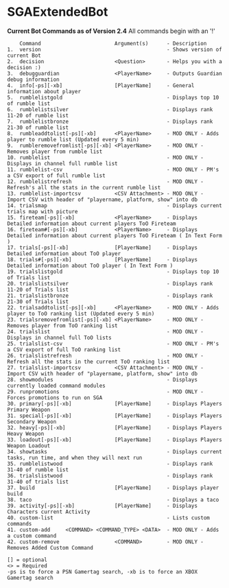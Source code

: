 # SGAExtendedBot

**Current Bot Commands as of Version 2.4**
All commands begin with an '!'

        Command                        Argument(s)      - Description
    1.  version                                         - Shows version of current Bot
    2.  decision                       <Question>       - Helps you with a decision :)
    3.  debugguardian                  <PlayerName>     - Outputs Guardian debug information
    4.  info[-ps][-xb]                 [PlayerName]     - General information about player
    5.  rumblelistgold                                  - Displays top 10 of rumble list
    6.  rumblelistsilver                                - Displays rank 11-20 of rumble list
    7.  rumblelistbronze                                - Displays rank 21-30 of rumble list
    8.  rumbleaddtolist[-ps][-xb]      <PlayerName>     - MOD ONLY - Adds player to rumble list (Updated every 5 min)
    9.  rumbleremovefromlist[-ps][-xb] <PlayerName>     - MOD ONLY - Removes player from rumble list
    10. rumblelist                                      - MOD ONLY - Displays in channel full rumble list
    11. rumblelist-csv                                  - MOD ONLY - PM's a CSV export of full rumble list
    12. rumblelistrefresh                               - MOD ONLY - Refresh's all the stats in the current rumble list
    13. rumblelist-importcsv           <CSV Attachment> - MOD ONLY - Import CSV with header of "playername, platform, show" into db
    14. trialsmap                                       - Displays current trials map with picture
    15. fireteam[-ps][-xb]             <PlayerName>     - Displays Detailed information about current players ToO Fireteam
    16. fireteam#[-ps][-xb]            <PlayerName>     - Displays Detailed information about current players ToO Fireteam ( In Text Form )
    17. trials[-ps][-xb]               [PlayerName]     - Displays Detailed information about ToO player
    18. trials#[-ps][-xb]              [PlayerName]     - Displays Detailed information about ToO player ( In Text Form )
    19. trialslistgold                                  - Displays top 10 of Trials list
    20. trialslistsilver                                - Displays rank 11-20 of Trials list
    21. trialslistbronze                                - Displays rank 21-30 of Trials list
    22. trialsaddtolist[-ps][-xb]      <PlayerName>     - MOD ONLY - Adds player to ToO ranking list (Updated every 5 min)
    23. trialsremovefromlist[-ps][-xb] <PlayerName>     - MOD ONLY - Removes player from ToO ranking list
    24. trialslist                                      - MOD ONLY - Displays in channel full ToO lists
    25. trialslist-csv                                  - MOD ONLY - PM's a CSV export of full ToO ranking list
    26. trialslistrefresh                               - MOD ONLY - Refresh all the stats in the current ToO ranking list
    27. trialslist-importcsv           <CSV Attachment> - MOD ONLY - Import CSV with header of "playername, platform, show" into db
    28. showmodules                                     - Displays currently loaded command modules
    29. runpromotions                                   - MOD ONLY - Forces promotions to run on SGA
    30. primary[-ps][-xb]              [PlayerName]     - Displays Players Primary Weapon 
    31. special[-ps][-xb]              [PlayerName]     - Displays Players Secondary Weapon 
    32. heavy[-ps][-xb]                [PlayerName]     - Displays Players Heavy Weapon 
    33. loadout[-ps][-xb]              [PlayerName]     - Displays Players Weapon Loadout
    34. showtasks                                       - Displays current tasks, run time, and when they will next run
    35. rumblelistwood                                  - Displays rank 31-40 of rumble list
    36. trialslistwood                                  - Displays rank 31-40 of trials list
    37. build                          [PlayerName]     - Displays player build
    38. taco                                            - Displays a taco
    39. activity[-ps][-xb]             [PlayerName]     - Displays Characters current Activity
    40. custom-list                                     - Lists custom commands
    41. custom-add     <COMMAND> <COMMAND_TYPE> <DATA>  - MOD ONLY - Adds a custom command
    42. custom-remove                  <COMMAND>        - MOD ONLY - Removes Added Custom Command

    [] = optional
    <> = Required
    -ps is to force a PSN Gamertag search, -xb is to force an XBOX Gamertag search
